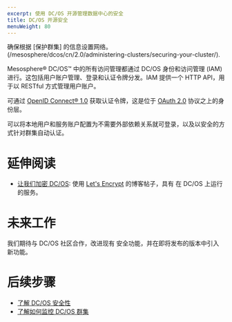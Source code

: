```yaml
---
excerpt: 使用 DC/OS 开源管理数据中心的安全
title: DC/OS 开源安全
menuWeight: 80
---
```

<!-- The source repository for this topic is https://github.com/dcos/dcos-docs-site -->

确保根据 [保护群集] 的信息设置网络。(/mesosphere/dcos/cn/2.0/administering-clusters/securing-your-cluster/).

Mesosphere&reg; DC/OS&trade; 中的所有访问管理都通过 DC/OS 身份和访问管理 (IAM) 进行。这包括用户账户管理、登录和认证令牌分发。IAM 提供一个 HTTP API，用于以 RESTful 方式管理用户账户。

可通过 [OpenID Connect&reg; 1.0](https://openid.net/specs/openid-connect-core-1_0.html) 获取认证令牌，这是位于 [OAuth 2.0](http://oauth.net/2/) 协议之上的身份层。

可以将本地用户和服务账户配置为不需要外部依赖关系就可登录，以及以安全的方式针对群集自动认证。

# 延伸阅读

- [让我们加密 DC/OS](https://mesosphere.com/blog/2016/04/06/lets-encrypt-dcos/):
  使用 [Let's Encrypt](https://letsencrypt.org/) 的博客帖子，具有
  在 DC/OS 上运行的服务。

# 未来工作

我们期待与 DC/OS 社区合作，改进现有
安全功能，并在即将发布的版本中引入新功能。

# 后续步骤

- [了解 DC/OS 安全性](/mesosphere/dcos/cn/2.0/administering-clusters/)
- [了解如何监控 DC/OS 群集](/mesosphere/dcos/cn/2.0/monitoring/)
